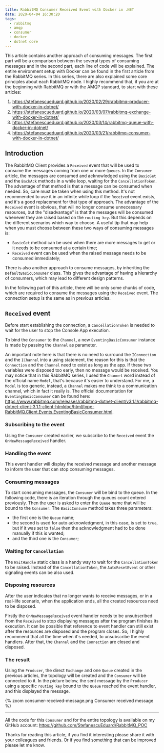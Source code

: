 ```yaml
---
title: RabbitMQ Consumer Received Event with Docker in .NET
date: 2020-04-04 16:30:20
tags:
  - rabbitmq
  - amqp
  - consumer
  - docker
  - dotnet core
---
```


This article contains another approach of consuming messages. The first part will be a comparison between the several types of consuming messages and in the second part, each line of code will be explained.
The entire environment setup with Docker can be found in the first article from the RabbitMQ series. In this series, there are also explained some core principles about each RabbitMQ node. I highly recommend that, if you are at the beginning with RabbitMQ or with the AMQP standard, to start with these articles:
1. https://stefanescueduard.github.io/2020/02/29/rabbitmq-producer-with-docker-in-dotnet/
2. https://stefanescueduard.github.io/2020/03/07/rabbitmq-exchange-with-docker-in-dotnet/
3. https://stefanescueduard.github.io/2020/03/14/rabbitmq-queue-with-docker-in-dotnet/
4. https://stefanescueduard.github.io/2020/03/21/rabbitmq-consumer-with-docker-in-dotnet/

## Introduction

The RabbitMQ Client provides a `Received` event that will be used to consume the messages coming from one or more `Queues`. In the `Consumer` article, the messages are consumed and acknowledged using the `BasicGet` and the `BackAck` methods in a while loop, waiting for the `CancellationToken`. The advantage of that method is that a message can be consumed when needed. So, care must be taken when using this method. It's not recommended to use it in an infinite while loop if the `Received` event exists, and it's a good replacement for that type of approach.
The advantage of the `Received` event is obvious, that will no longer consume unnecessary resources, but the "disadvantage" is that the messages will be consumed whenever they are raised based on the `routing key`.
But this depends on the different scenarios which way to choose. A useful tip that may help when you must choose between these two ways of consuming messages is:
- `BasicGet` method can be used when there are more messages to get or it needs to be consumed at a certain time;
- `Received` event can be used when the raised message needs to be consumed immediately;

There is also another approach to consume messages, by inheriting the `DefaultBasicConsumer` class. This gives the advantage of having a hierarchy of consumers, which may lead to different design patterns.

In the following part of this article, there will be only some chunks of code, which are required to consume the messages using the `Received` event. The connection setup is the same as in previous articles.

## `Received` event

Before start establishing the connection, a `CancellationToken` is needed to wait for the user to stop the Console App execution.

To bind the `Consumer` to the `Channel`, a new `EventingBasicConsumer` instance is made by passing the `Channel` as parameter.
<script src="https://gist.github.com/StefanescuEduard/e2c8b47c6acdbd68d1b1250053417f76.js"></script>

An important note here is that there is no need to surround the `IConnection` and the `IChannel` into a using statement, the reason for this is that the `Connection` and the `Channel` need to exist as long as the app. If these two variables were disposed too early, then no message would be received.
You may notice that in this RabbitMQ series, I used the `Channel` word instead of the official name `Model`, that's because it's easier to understand. For me, a `Model` is too generic, instead, a `Channel` makes me think to a communication channel, which in fact it really is.
The official documentation for `EventingBasicConsumer` can be found here: https://www.rabbitmq.com/releases/rabbitmq-dotnet-client/v3.1.1/rabbitmq-dotnet-client-3.1.1-client-htmldoc/html/type-RabbitMQ.Client.Events.EventingBasicConsumer.html.

### Subscribing to the event

Using the `Consumer` created earlier, we subscribe to the `Received` event the `OnNewMessageReceived` handler.
<script src="https://gist.github.com/StefanescuEduard/f52c65f4e85caab49614b6072a94b25c.js"></script>

### Handling the event

This event handler will display the received message and another message to inform the user that can stop consuming messages.
<script src="https://gist.github.com/StefanescuEduard/7bedd0d607840b0b7f25a5bc92413e46.js"></script>

### Consuming messages

To start consuming messages, the `Consumer` will be bind to the queue. In the following code, there is an iteration through the queues count entered previously. Then the user is asked to enter the `Queue` name that will be bound to the `Consumer`.
The `BasicConsume` method takes three parameters:
- the first one is the `Queue` name;
- the second is used for auto acknowledgment, in this case, is set to `true`, but if it was set to `false` then the acknowledgment had to be done manually if this is wanted;
- and the third one is the `Consumer`;

### Waiting for `Cancellation`

The `WaitHandle` static class is a handy way to wait for the `CancellationToken` to be raised. Instead of the `CancellationToken`, the `AutoResetEvent` or other signaling events can be also used.
<script src="https://gist.github.com/StefanescuEduard/1fdd2c18bee80962677a720eddbce303.js"></script>

### Disposing resources

After the user indicates that no longer wants to receive messages, or in a real-life scenario, when the application ends, all the created resources need to be disposed.
<script src="https://gist.github.com/StefanescuEduard/be8d01bb086ce8331d780cfb5ca6a499.js"></script>

Firstly the `OnNewMessageReceived` event handler needs to be unsubscribed from the `Received` to stop displaying messages after the program finishes its execution. It can be possible that reference to event handler can still exist after the resources are disposed and the program closes. So, I highly recommend that all the time when it's needed, to unsubscribe the event handlers.
After that, the `Channel` and the `Connection` are closed and disposed.

### The result

Using the `Producer`, the direct `Exchange` and one `Queue` created in the previous articles, the topology will be created and the `Consumer` will be connected to it.
In the picture below, the sent message by the `Producer` using a specific `routing key` bound to the `Queue` reached the event handler, and this displayed the message.

{% zoom consumer-received-message.png Consumer received message %}

---

All the code for this `Consumer` and for the entire topology is available on my GitHub account: https://github.com/StefanescuEduard/RabbitMQ_POC

Thanks for reading this article, if you find it interesting please share it with your colleagues and friends. Or if you find something that can be improved please let me know.